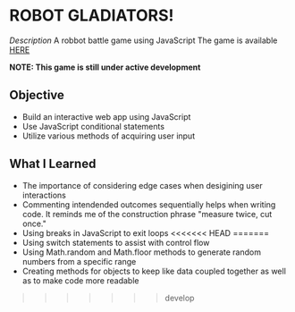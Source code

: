 # ROBOT GLADIATORS!
_Description_
A robbot battle game using JavaScript
The game is available [HERE](https://cbarber1984.github.io/robot-gladiators/)

**NOTE: This game is still under active development**

## Objective
- Build an interactive web app using JavaScript
- Use JavaScript conditional statements
- Utilize various methods of acquiring user input


## What I Learned
- The importance of considering edge cases when desigining user interactions
- Commenting intendended outcomes sequentially helps when writing code. It reminds me of the construction phrase "measure twice, cut once."
- Using breaks in JavaScript to exit loops
<<<<<<< HEAD
=======
- Using switch statements to assist with control flow
- Using Math.random and Math.floor methods to generate random numbers from a specific range
- Creating methods for objects to keep like data coupled together as well as to make code more readable
>>>>>>> develop
